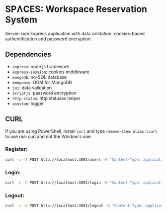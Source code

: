 # SPɅCES: Workspace Reservation System

Server-side Express application with data validation, cookies-based authentification and password encryption.

## Dependencies

- `express`: node.js framework
- `express-session`: cookies middleware
- `mongodb`: no-SQL database
- `mongoose`: ODM for MongoDB
- `joi`: data validation
- `bcryptjs`: password encryption
- `http-status`: http statuses helper
- `winston`: logger

## CURL

If you are using PowerShell, install `curl` and type `remove-item alias:\curl` to use real curl and not the Window's one.

### Register:

```sh
curl -v -X POST http://localhost:3001/users -H "Content-Type: application/json" -d '{\"email\":\"test@gmail.com\",\"firstName\":\"John\",\"lastName\":\"Doe\",\"password\":\"Secret123\",\"passwordRepeat\":\"Secret123\"}' | ConvertFrom-Json | ConvertTo-Json

```

### Login:

```sh
curl -v -X POST http://localhost:3001/login -H "Content-Type: application/json" -d '{\"email\":\"test@gmail.com\",\"password\":\"Secret123\"}' | ConvertFrom-Json | ConvertTo-Json
```

### Logout:

```sh
curl -v -X POST http://localhost:3001/logout -H "Content-Type: application/json" --cookie 'sid=s%3AzauotU-OJZYu8TDVqs3awuWA78JKtGlf.RBHMZV7WRswKKpO8o6gKxy0DownQO8cVS6hvNR%2BpSgo' | ConvertFrom-Json | ConvertTo-Json

```
